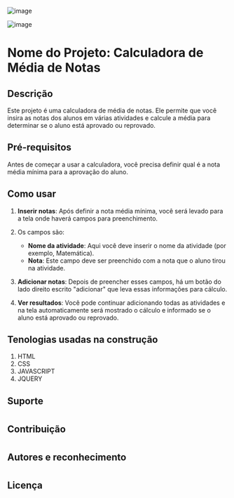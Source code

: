 ![image](https://github.com/Maxdev1017x/Calculadora_MediaNotas/assets/117764643/77fe7b49-7695-4cc9-87b0-577d5c479cb8)

![image](https://github.com/Maxdev1017x/Calculadora_MediaNotas/assets/117764643/91d18419-eaff-48e0-a464-a1488887b41c)

# Nome do Projeto: Calculadora de Média de Notas

## Descrição
Este projeto é uma calculadora de média de notas. Ele permite que você insira as notas dos alunos em várias atividades e calcule a média para determinar se o aluno está aprovado ou reprovado.

## Pré-requisitos
Antes de começar a usar a calculadora, você precisa definir qual é a nota média mínima para a aprovação do aluno.

## Como usar

1. **Inserir notas**: Após definir a nota média mínima, você será levado para a tela onde haverá campos para preenchimento.
2.  Os campos são:
    - **Nome da atividade**: Aqui você deve inserir o nome da atividade (por exemplo, Matemática).
    - **Nota**: Este campo deve ser preenchido com a nota que o aluno tirou na atividade.

3. **Adicionar notas**: Depois de preencher esses campos, há um botão do lado direito escrito "adicionar" que leva essas informações para cálculo.

4. **Ver resultados**: Você pode continuar adicionando todas as atividades e na tela automaticamente será mostrado o cálculo e informado se o aluno está aprovado ou reprovado.

## Tenologias usadas na construção

 1. HTML 
2. CSS 
3. JAVASCRIPT
4. JQUERY

## Suporte

#

## Contribuição

#


## Autores e reconhecimento

#

## Licença

#

